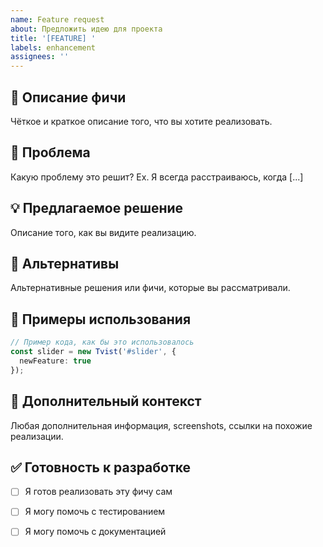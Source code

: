 ```yaml
---
name: Feature request
about: Предложить идею для проекта
title: '[FEATURE] '
labels: enhancement
assignees: ''
---
```


## 🚀 Описание фичи

Чёткое и краткое описание того, что вы хотите реализовать.

## 🤔 Проблема

Какую проблему это решит? Ex. Я всегда расстраиваюсь, когда [...]

## 💡 Предлагаемое решение

Описание того, как вы видите реализацию.

## 🔄 Альтернативы

Альтернативные решения или фичи, которые вы рассматривали.

## 📝 Примеры использования

```typescript
// Пример кода, как бы это использовалось
const slider = new Tvist('#slider', {
  newFeature: true
});
```

## 📎 Дополнительный контекст

Любая дополнительная информация, screenshots, ссылки на похожие реализации.

## ✅ Готовность к разработке

- [ ] Я готов реализовать эту фичу сам
- [ ] Я могу помочь с тестированием
- [ ] Я могу помочь с документацией

